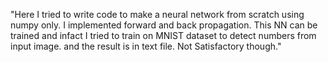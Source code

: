 "Here I tried to write code to make a neural network from scratch using numpy only. I implemented forward and back propagation. This NN can be trained and infact I tried to train on MNIST dataset to detect numbers from input image. and the result is in text file. Not Satisfactory though." 

